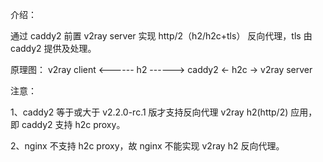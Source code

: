 介绍：

通过 caddy2 前置 v2ray server 实现 http/2（h2/h2c+tls） 反向代理，tls 由 caddy2 提供及处理。

原理图： v2ray client <------ h2 ------> caddy2 <- h2c -> v2ray server

注意： 

1、caddy2 等于或大于 v2.2.0-rc.1 版才支持反向代理 v2ray h2(http/2) 应用，即 caddy2 支持 h2c proxy。

2、nginx 不支持 h2c proxy，故 nginx 不能实现 v2ray h2 反向代理。
